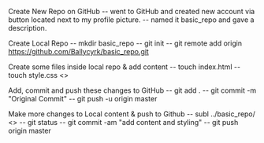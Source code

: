 Create New Repo on GitHub
-- went to GitHub and created new account via button located next to my profile picture.
-- named it basic_repo and gave a description.

Create Local Repo
-- mkdir basic_repo
-- git init
-- git remote add origin https://github.com/Ballycyrk/basic_repo.git

Create some files inside local repo & add content
-- touch index.html
-- touch style.css
<<added content>>

Add, commit and push these changes to GitHub
-- git add .
-- git commit -m "Original Commit"
-- git push -u origin master

Make more changes to Local content & push to Github
-- subl ../basic_repo/
<<added more changes>>
-- git status
-- git commit -am "add content and styling"
-- git push origin master
